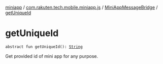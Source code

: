 [miniapp](../../index.md) / [com.rakuten.tech.mobile.miniapp.js](../index.md) / [MiniAppMessageBridge](index.md) / [getUniqueId](./get-unique-id.md)

# getUniqueId

`abstract fun getUniqueId(): `[`String`](https://kotlinlang.org/api/latest/jvm/stdlib/kotlin/-string/index.html)

Get provided id of mini app for any purpose.


